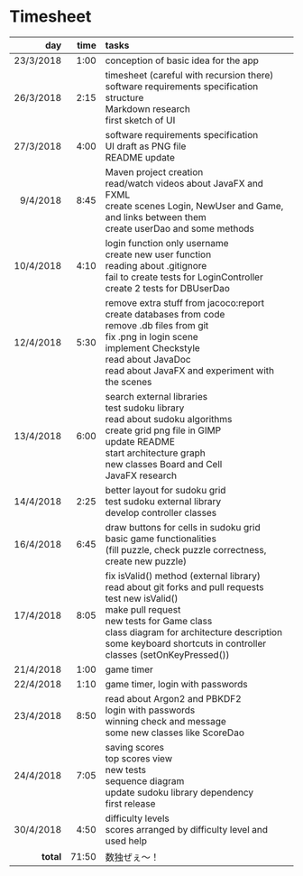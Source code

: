 ﻿# Timesheet
day | time | tasks
---:|---:|:---
23/3/2018 | 1:00 | conception of basic idea for the app
26/3/2018 | 2:15 | <span>timesheet (careful with recursion there)<br>software requirements specification structure<br>Markdown research<br>first sketch of UI</span>
27/3/2018 | 4:00 | <span>software requirements specification<br>UI draft as PNG file<br>README update</span>
9/4/2018 | 8:45 | <span>Maven project creation<br>read/watch videos about JavaFX and FXML<br>create scenes Login, NewUser and Game, and links between them<br>create userDao and some methods</span>
10/4/2018 | 4:10 | <span>login function only username<br>create new user function<br>reading about .gitignore<br>fail to create tests for LoginController<br>create 2 tests for DBUserDao</span>
12/4/2018 | 5:30 | <span>remove extra stuff from jacoco:report<br>create databases from code<br>remove .db files from git<br>fix .png in login scene<br>implement Checkstyle<br>read about JavaDoc<br>read about JavaFX and experiment with the scenes</span>
13/4/2018 | 6:00 | <span>search external libraries<br>test sudoku library<br>read about sudoku algorithms<br>create grid png file in GIMP<br>update README<br>start architecture graph<br>new classes Board and Cell<br>JavaFX research</span>
14/4/2018 | 2:25 | <span>better layout for sudoku grid<br>test sudoku external library<br>develop controller classes</span>
16/4/2018 | 6:45 | <span>draw buttons for cells in sudoku grid<br>basic game functionalities<br>(fill puzzle, check puzzle correctness, create new puzzle)</span>
17/4/2018 | 8:05 | <span>fix isValid() method (external library)<br>read about git forks and pull requests<br>test new isValid()<br>make pull request<br>new tests for Game class<br>class diagram for architecture description<br>some keyboard shortcuts in controller classes (setOnKeyPressed())</span>
21/4/2018 | 1:00 | game timer
22/4/2018 | 1:10 | game timer, login with passwords
23/4/2018 | 8:50 | <span>read about Argon2 and PBKDF2<br>login with passwords<br>winning check and message<br>some new classes like ScoreDao</span>
24/4/2018 | 7:05 | <span>saving scores<br>top scores view<br>new tests<br>sequence diagram<br>update sudoku library dependency<br>first release</span>
30/4/2018 | 4:50 | <span>difficulty levels<br>scores arranged by difficulty level and used help</span>
**total** | 71:50 |数独ぜぇ～！
